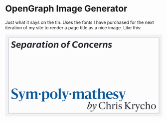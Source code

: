 # OpenGraph Image Generator

Just what it says on the tin. Uses the fonts I have purchased for the next iteration of my site to render a page title as a nice image. Like this:

![an example image](./example.png)
